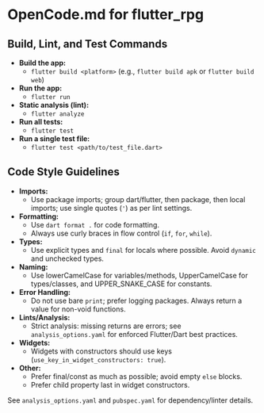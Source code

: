 # OpenCode.md for flutter_rpg

## Build, Lint, and Test Commands
- **Build the app:**
  - `flutter build <platform>` (e.g., `flutter build apk` or `flutter build web`)
- **Run the app:**
  - `flutter run`
- **Static analysis (lint):**
  - `flutter analyze`
- **Run all tests:**
  - `flutter test`
- **Run a single test file:**
  - `flutter test <path/to/test_file.dart>`

## Code Style Guidelines
- **Imports:**
  - Use package imports; group dart/flutter, then package, then local imports; use single quotes (`'`) as per lint settings.
- **Formatting:**
  - Use `dart format .` for code formatting.
  - Always use curly braces in flow control (`if`, `for`, `while`).
- **Types:**
  - Use explicit types and `final` for locals where possible. Avoid `dynamic` and unchecked types.
- **Naming:**
  - Use lowerCamelCase for variables/methods, UpperCamelCase for types/classes, and UPPER_SNAKE_CASE for constants.
- **Error Handling:**
  - Do not use bare `print`; prefer logging packages. Always return a value for non-void functions.
- **Lints/Analysis:**
  - Strict analysis: missing returns are errors; see `analysis_options.yaml` for enforced Flutter/Dart best practices.
- **Widgets:**
  - Widgets with constructors should use keys (`use_key_in_widget_constructors: true`).
- **Other:**
  - Prefer final/const as much as possible; avoid empty `else` blocks.
  - Prefer child property last in widget constructors.

See `analysis_options.yaml` and `pubspec.yaml` for dependency/linter details.
